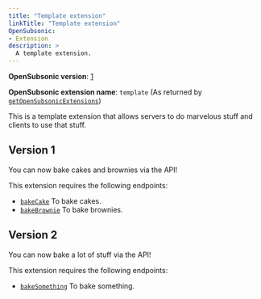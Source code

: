```yaml
---
title: "Template extension"
linkTitle: "Template extension"
OpenSubsonic:
- Extension
description: >
  A template extension.
---
```


**OpenSubsonic version**: [1](../../opensubsonic-versions)

**OpenSubsonic extension name**: `template` (As returned by [`getOpenSubsonicExtensions`](../../endpoints/getopensubsonicextensions))

This is a template extension that allows servers to do marvelous stuff and clients to use that stuff.

## Version 1

You can now bake cakes and brownies via the API!

This extension requires the following endpoints:

- [`bakeCake`](../invalid) To bake cakes.
- [`bakeBrownie`](../invalid) To bake brownies.

## Version 2

You can now bake a lot of stuff via the API!

This extension requires the following endpoints:

- [`bakeSomething`](../invalid) To bake something.
